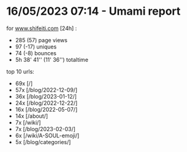 # 16/05/2023 07:14 - Umami report
for www.shifeiti.com [24h] :

 - 285 (57) page views
 - 97 (-17) uniques
 - 74 (-8) bounces
 - 5h 38' 41'' (11' 36'') totaltime


top 10 urls:
 - 69x [/]
 - 57x [/blog/2022-12-09/]
 - 36x [/blog/2023-01-12/]
 - 24x [/blog/2022-12-22/]
 - 16x [/blog/2022-05-07/]
 - 14x [/about/]
 - 7x [/wiki/]
 - 7x [/blog/2023-02-03/]
 - 6x [/wiki/A-SOUL-emoji/]
 - 5x [/blog/categories/]


